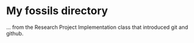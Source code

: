 # My fossils directory

... from the Research Project Implementation class that introduced git and github.
